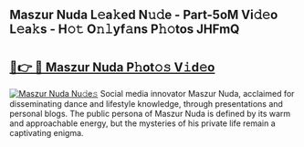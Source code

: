## Maszur Nuda L𝚎a𝚔ed N𝚞𝚍e - Part-5oM Vi𝚍𝚎o L𝚎a𝚔s - H𝚘𝚝 O𝚗𝚕yf𝚊ns P𝚑𝚘tos JHFmQ

# <h2><a href="http://kf5xhci.oniu.top/?m=Maszur+Nuda">🔗👉 🔴 Maszur Nuda P𝚑ot𝚘𝚜 V𝚒d𝚎o</a></h2>

[![Maszur Nuda Nu𝚍e𝚜](https://i.imgur.com/0qMVB7G.gif)](http://kf5xhci.oniu.top/?m=Maszur+Nuda)
Social media innovator Maszur Nuda, acclaimed for disseminating dance and lifestyle knowledge, through presentations and personal blogs. The public persona of Maszur Nuda is defined by its warm and approachable energy, but the mysteries of his private life remain a captivating enigma.  
